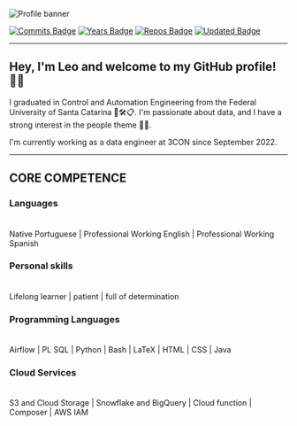 ![Profile banner](https://media.licdn.com/dms/image/C4D16AQHfZj0dFXvZTw/profile-displaybackgroundimage-shrink_350_1400/0/1660742395904?e=1693440000&v=beta&t=eZ_iodmV_TspvQOEP7zBa48sJZwqZ9xrAr1wvTIKevw "Profile banner")

[![Commits Badge](https://badges.pufler.dev/commits/yearly/leomakino/?style=flat-square&color=971901)](https://badges.pufler.dev)
[![Years Badge](https://badges.pufler.dev/years/leomakino/?style=flat-square&color=971901)](https://badges.pufler.dev)
[![Repos Badge](https://badges.pufler.dev/repos/leomakino/?style=flat-square&color=971901)](https://badges.pufler.dev)
[![Updated Badge](https://badges.pufler.dev/updated/leomakino/leomakino/?style=flat-square&color=971901)](https://badges.pufler.dev)

--- 

## Hey, I'm Leo and welcome to my GitHub profile! 👋🏻
I graduated in Control and Automation Engineering from the Federal University of Santa Catarina 👨🛠📋.  I'm passionate about data, and I have a strong interest in the people theme 🧑✨.

I'm currently working as a data engineer at 3CON since September 2022.

---
## CORE COMPETENCE
### **Languages** <br><br>

Native Portuguese | Professional Working English | Professional Working Spanish

### **Personal skills** <br><br>
Lifelong learner | patient | full of determination

### **Programming Languages** <br><br>
Airflow | PL SQL | Python | Bash | LaTeX | HTML | CSS | Java

### **Cloud Services** <br><br>
S3 and Cloud Storage | Snowflake and BigQuery | Cloud function | Composer | AWS IAM




<!--
**leomakino/leomakino** is a ✨ _special_ ✨ repository because its `README.md` (this file) appears on your GitHub profile.

Here are some ideas to get you started:

- 🔭 I’m currently working on ...
- 🌱 I’m currently learning ...
- 👯 I’m looking to collaborate on ...
- 🤔 I’m looking for help with ...
- 💬 Ask me about ...
- 📫 How to reach me: ...
- 😄 Pronouns: ...
- ⚡ Fun fact: ...
-->
